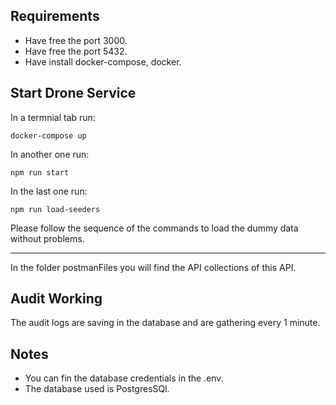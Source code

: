 ## Requirements

- Have free the port 3000.
- Have free the port 5432.
- Have install docker-compose, docker.

## Start Drone Service

In a termnial tab run:

```
docker-compose up
```

In another one run:

```
npm run start
```

In the last one run:

```
npm run load-seeders
```

Please follow the sequence of the commands to load the dummy data without problems.

---

In the folder postmanFiles you will find the API collections of this API.


## Audit Working

The audit logs are saving in the database and are gathering every 1 minute.

## Notes

- You can fin the database credentials in the .env.
- The database used is PostgresSQl.
